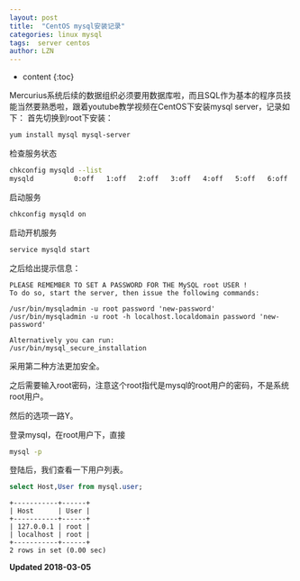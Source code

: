 ```yaml
---
layout: post
title:  "CentOS mysql安装记录"
categories: linux mysql
tags:  server centos
author: LZN
---
```


* content
{:toc}

Mercurius系统后续的数据组织必须要用数据库啦，而且SQL作为基本的程序员技能当然要熟悉啦，跟着youtube教学视频在CentOS下安装mysql server，记录如下：
首先切换到root下安装：
``` bash
yum install mysql mysql-server
```
检查服务状态
``` bash
chkconfig mysqld --list
mysqld          0:off   1:off   2:off   3:off   4:off   5:off   6:off
```
启动服务
``` bash
chkconfig mysqld on 
```

启动开机服务
``` bash
service mysqld start
```

之后给出提示信息：
```
PLEASE REMEMBER TO SET A PASSWORD FOR THE MySQL root USER !
To do so, start the server, then issue the following commands:

/usr/bin/mysqladmin -u root password 'new-password'
/usr/bin/mysqladmin -u root -h localhost.localdomain password 'new-password'

Alternatively you can run:
/usr/bin/mysql_secure_installation
```
采用第二种方法更加安全。

之后需要输入root密码，注意这个root指代是mysql的root用户的密码，不是系统root用户。

然后的选项一路Y。

登录mysql，在root用户下，直接
``` bash
mysql -p
```
登陆后，我们查看一下用户列表。
``` sql
select Host,User from mysql.user;
```
```
+-----------+------+
| Host      | User |
+-----------+------+
| 127.0.0.1 | root |
| localhost | root |
+-----------+------+
2 rows in set (0.00 sec)
```

**Updated 2018-03-05**
